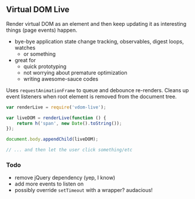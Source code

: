 Virtual DOM Live
----------------

Render virtual DOM as an element and then keep updating it as interesting things (page events) happen.

* bye-bye application state change tracking, observables, digest loops, watches
    * or something
* great for
    * quick prototyping
    * not worrying about premature optimization
    * writing awesome-sauce codes

Uses `requestAnimationFrame` to queue and debounce re-renders. Cleans up event listeners when root element is removed from the document tree.

```js
var renderLive = require('vdom-live');

var liveDOM = renderLive(function () {
    return h('span', new Date().toString());
});

document.body.appendChild(liveDOM);

// ... and then let the user click something/etc
```

### Todo

* remove jQuery dependency (yep, I know)
* add more events to listen on
* possibly override `setTimeout` with a wrapper? audacious!
